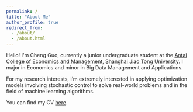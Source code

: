 ```yaml
---
permalink: /
title: "About Me"
author_profile: true
redirect_from: 
  - /about/
  - /about.html
---
```


Hello! I'm Cheng Guo, currently a junior undergraduate student at the [Antai College of Economics and Management](https://www.acem.sjtu.edu.cn/en/), [Shanghai Jiao Tong University](https://en.sjtu.edu.cn/). I major in Economics and minor in Big Data Management and Applications.

For my research interests, I’m extremely interested in applying optimization models involving stochastic control to solve real-world problems and in the field of machine learning algorithms.

You can find my CV [here](../assets/CV_Cheng_Guo.pdf).
